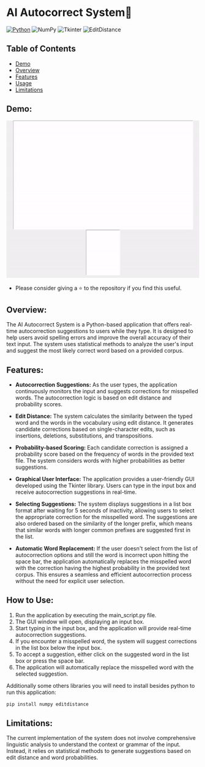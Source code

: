 # AI Autocorrect System🤖

[![Python](https://img.shields.io/badge/-Python-3776AB?logo=python&logoColor=white)](https://www.python.org/)
![NumPy](https://img.shields.io/badge/-NumPy-013243?logo=numpy&logoColor=white)
![Tkinter](https://img.shields.io/badge/-Tkinter-4B8BBE?logo=tkinter&logoColor=white)
![EditDistance](https://img.shields.io/badge/-EditDistance-FF6600?logo=editdistance&logoColor=white)

## Table of Contents

- [Demo](#demo)
- [Overview](#overview)
- [Features](#features)
- [Usage](#how-to-use)
- [Limitations](#limitations)

## Demo:

![GIF](resource/autocorrection.gif)

- Please consider giving a ⭐ to the repository if you find this useful.

## Overview:

The AI Autocorrect System is a Python-based application that offers real-time autocorrection suggestions to users while they type. It is designed to help users avoid spelling errors and improve the overall accuracy of their text input. The system uses statistical methods to analyze the user's input and suggest the most likely correct word based on a provided corpus.

## Features:

- **Autocorrection Suggestions:** As the user types, the application continuously monitors the input and suggests corrections for misspelled words. The autocorrection logic is based on edit distance and probability scores.

- **Edit Distance:** The system calculates the similarity between the typed word and the words in the vocabulary using edit distance. It generates candidate corrections based on single-character edits, such as insertions, deletions, substitutions, and transpositions.

- **Probability-based Scoring:** Each candidate correction is assigned a probability score based on the frequency of words in the provided text file. The system considers words with higher probabilities as better suggestions.

- **Graphical User Interface:** The application provides a user-friendly GUI developed using the Tkinter library. Users can type in the input box and receive autocorrection suggestions in real-time.

- **Selecting Suggestions:** The system displays suggestions in a list box format after waiting for 5 seconds of inactivity, allowing users to select the appropriate correction for the misspelled word. The suggestions are also ordered based on the similarity of the longer prefix, which means that similar words with longer common prefixes are suggested first in the list.

- **Automatic Word Replacement:**  If the user doesn't select from the list of autocorrection options and still the word is incorrect upon hitting the space bar, the application automatically replaces the misspelled word with the correction having the highest probability in the provided text corpus. This ensures a seamless and efficient autocorrection process without the need for explicit user selection.

## How to Use:

1. Run the application by executing the main_script.py file.
2. The GUI window will open, displaying an input box.
3. Start typing in the input box, and the application will provide real-time autocorrection suggestions.
4. If you encounter a misspelled word, the system will suggest corrections in the list box below the input box.
5. To accept a suggestion, either click on the suggested word in the list box or press the space bar.
6. The application will automatically replace the misspelled word with the selected suggestion.

Additionally some others libraries you will need to install besides python to run this application:

```bash
pip install numpy editdistance
```

## Limitations:

The current implementation of the system does not involve comprehensive linguistic analysis to understand the context or grammar of the input. Instead, it relies on statistical methods to generate suggestions based on edit distance and word probabilities.